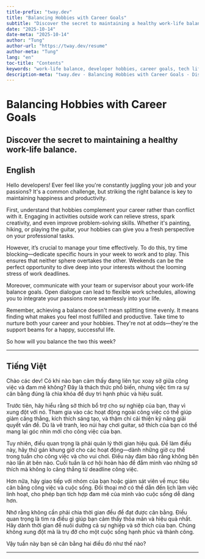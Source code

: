 ```yaml
---
title-prefix: "tway.dev"
title: "Balancing Hobbies with Career Goals"
subtitle: "Discover the secret to maintaining a healthy work-life balance."
date: "2025-10-14"
date-meta: "2025-10-14"
author: "Tung"
author-url: "https://tway.dev/resume"
author-meta: "Tung"
lang: "en"
toc-title: "Contents"
keywords: "work-life balance, developer hobbies, career goals, tech lifestyle, time management"
description-meta: "tway.dev - Balancing Hobbies with Career Goals - Discover the secret to maintaining a healthy work-life balance."
---
```


# Balancing Hobbies with Career Goals
## Discover the secret to maintaining a healthy work-life balance.

## English
Hello developers! Ever feel like you're constantly juggling your job and your passions? It's a common challenge, but striking the right balance is key to maintaining happiness and productivity.

First, understand that hobbies complement your career rather than conflict with it. Engaging in activities outside work can relieve stress, spark creativity, and even improve problem-solving skills. Whether it's painting, hiking, or playing the guitar, your hobbies can give you a fresh perspective on your professional tasks.

However, it’s crucial to manage your time effectively. To do this, try time blocking—dedicate specific hours in your week to work and to play. This ensures that neither sphere overtakes the other. Weekends can be the perfect opportunity to dive deep into your interests without the looming stress of work deadlines.

Moreover, communicate with your team or supervisor about your work-life balance goals. Open dialogue can lead to flexible work schedules, allowing you to integrate your passions more seamlessly into your life.

Remember, achieving a balance doesn't mean splitting time evenly. It means finding what makes you feel most fulfilled and productive. Take time to nurture both your career and your hobbies. They're not at odds—they're the support beams for a happy, successful life.

So how will you balance the two this week?

---

## Tiếng Việt
Chào các dev! Có khi nào bạn cảm thấy đang liên tục xoay sở giữa công việc và đam mê không? Đây là thách thức phổ biến, nhưng việc tìm ra sự cân bằng đúng là chìa khóa để duy trì hạnh phúc và hiệu suất.

Trước tiên, hãy hiểu rằng sở thích bổ trợ cho sự nghiệp của bạn, thay vì xung đột với nó. Tham gia vào các hoạt động ngoài công việc có thể giúp giảm căng thẳng, kích thích sáng tạo, và thậm chí cải thiện kỹ năng giải quyết vấn đề. Dù là vẽ tranh, leo núi hay chơi guitar, sở thích của bạn có thể mang lại góc nhìn mới cho công việc của bạn.

Tuy nhiên, điều quan trọng là phải quản lý thời gian hiệu quả. Để làm điều này, hãy thử gán khung giờ cho các hoạt động—dành những giờ cụ thể trong tuần cho công việc và cho vui chơi. Điều này đảm bảo rằng không bên nào lấn át bên nào. Cuối tuần là cơ hội hoàn hảo để đắm mình vào những sở thích mà không lo căng thẳng từ deadline công việc.

Hơn nữa, hãy giao tiếp với nhóm của bạn hoặc giám sát viên về mục tiêu cân bằng công việc và cuộc sống. Đối thoại mở có thể dẫn đến lịch làm việc linh hoạt, cho phép bạn tích hợp đam mê của mình vào cuộc sống dễ dàng hơn.

Nhớ rằng không cần phải chia thời gian đều để đạt được cân bằng. Điều quan trọng là tìm ra điều gì giúp bạn cảm thấy thỏa mãn và hiệu quả nhất. Hãy dành thời gian để nuôi dưỡng cả sự nghiệp và sở thích của bạn. Chúng không xung đột mà là trụ đỡ cho một cuộc sống hạnh phúc và thành công.

Vậy tuần này bạn sẽ cân bằng hai điều đó như thế nào?

---